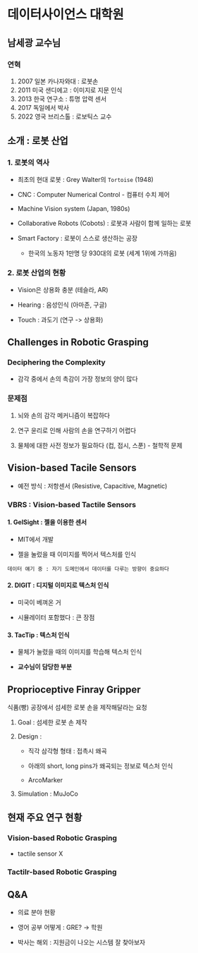 # 데이터사이언스 대학원

## 남세광 교수님

### 연혁

1. 2007 일본 카나자와대 : 로봇손
2. 2011 미국 샌디에고 : 이미지로 지문 인식
3. 2013 한국 연구소 : 튜명 압력 센서
4. 2017 독일에서 박사
5. 2022 영국 브리스톨 : 로보틱스 교수

## 소개 : 로봇 산업

### 1. 로봇의 역사

- 최초의 현대 로봇 : Grey Walter의 `Tortoise` (1948)

- CNC : Computer Numerical Control - 컴퓨터 수치 제어

- Machine Vision system (Japan, 1980s)

- Collaborative Robots (Cobots) : 로봇과 사람이 함께 일하는 로봇

- Smart Factory : 로봇이 스스로 생산하는 공장

  - 한국의 노동자 1만명 당 930대의 로봇 (세계 1위에 가까움)

### 2. 로봇 산업의 현황

- Vision은 상용화 충분 (테슬라, AR)

- Hearing : 음성인식 (아마존, 구글)

- Touch : 과도기 (연구 -> 상용화)

## Challenges in Robotic Grasping

### Deciphering the Complexity

- 감각 중에서 손의 촉감이 가장 정보의 양이 많다

### 문제점

1) 뇌와 손의 감각 메커니즘이 복잡하다

2) 연구 윤리로 인해 사람의 손을 연구하기 어렵다

3) 물체에 대한 사전 정보가 필요하다 (컵, 접시, 스푼) - 철학적 문제

## Vision-based Tacile Sensors

- 예전 방식 : 저항센서 (Resistive, Capacitive, Magnetic)

### VBRS : Vision-based Tactile Sensors

#### 1. GelSight : 젤을 이용한 센서

- MIT에서 개발

- 젤을 눌렀을 때 이미지를 찍어서 텍스처를 인식

`데이터 얘기 중 : 자기 도메인에서 데이터를 다루는 방향이 중요하다`

#### 2. DIGIT : 디지털 이미지로 텍스처 인식

- 미국이 베껴온 거

- 시뮬레이터 포함했다 : 큰 장점

#### 3. TacTip : 텍스처 인식

- 물체가 눌렸을 때의 이미지를 학습해 텍스처 인식

- **교수님이 담당한 부분**

## Proprioceptive Finray Gripper

식품(빵) 공장에서 섬세한 로봇 손을 제작해달라는 요청

1. Goal : 섬세한 로봇 손 제작

2. Design :

   - 직각 삼각형 형태 : 접촉시 왜곡

   - 아래의 short, long pins가 왜곡되는 정보로 텍스처 인식

   - ArcoMarker

3. Simulation : MuJoCo

## 현재 주요 연구 현황

### Vision-based Robotic Grasping

- tactile sensor X

### Tactilr-based Robotic Grasping

## Q&A

- 의료 분야 현황

- 영어 공부 어떻게 : GRE? -> 학원

- 박사는 해외 : 지원금이 나오는 시스템 잘 찾아보자
